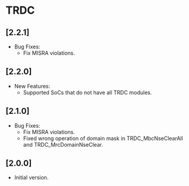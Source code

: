 # TRDC

## [2.2.1]

- Bug Fixes:
  - Fix MISRA violations.

## [2.2.0]

- New Features:
  - Supported SoCs that do not have all TRDC modules.

## [2.1.0]

- Bug Fixes:
  - Fix MISRA violations.
  - Fixed wrong operation of domain mask in TRDC_MbcNseClearAll and TRDC_MrcDomainNseClear.

## [2.0.0]

- Initial version.
